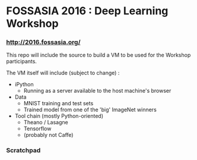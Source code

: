 # FOSSASIA 2016 : Deep Learning Workshop
### http://2016.fossasia.org/

This repo will include the source to build a VM to be used for the Workshop participants.

The VM itself will include (subject to change) : 

* iPython
  * Running as a server available to the host machine's browser
* Data
  * MNIST training and test sets
  * Trained model from one of the 'big' ImageNet winners
* Tool chain (mostly Python-oriented)
  * Theano / Lasagne
  * Tensorflow
  * (probably not Caffe)


### Scratchpad

